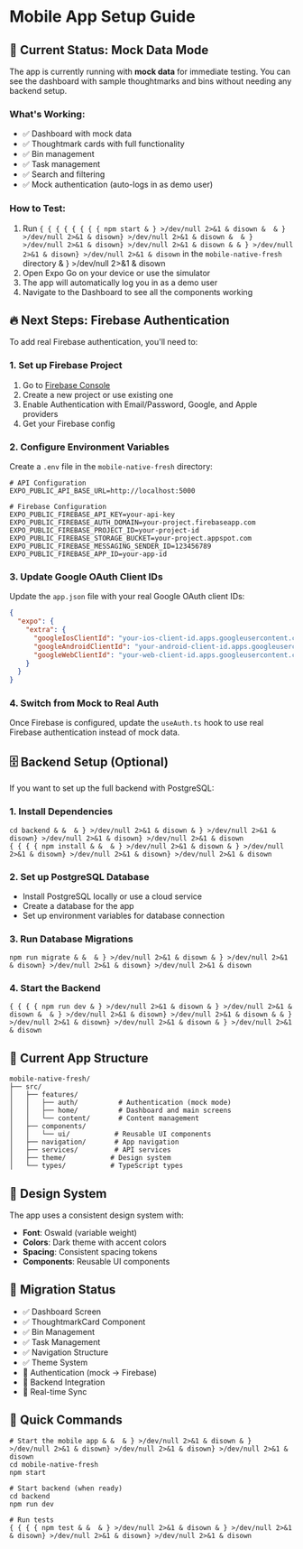 # Mobile App Setup Guide

## 🚀 Current Status: Mock Data Mode

The app is currently running with **mock data** for immediate testing. You can see the dashboard with sample thoughtmarks and bins without needing any backend setup.

### What's Working:
- ✅ Dashboard with mock data
- ✅ Thoughtmark cards with full functionality
- ✅ Bin management
- ✅ Task management
- ✅ Search and filtering
- ✅ Mock authentication (auto-logs in as demo user)

### How to Test:
1. Run `{ { { { { { { { npm start & } >/dev/null 2>&1 & disown &  & } >/dev/null 2>&1 & disown} >/dev/null 2>&1 & disown &  & } >/dev/null 2>&1 & disown} >/dev/null 2>&1 & disown & & } >/dev/null 2>&1 & disown} >/dev/null 2>&1 & disown` in the `mobile-native-fresh` directory & } >/dev/null 2>&1 & disown
2. Open Expo Go on your device or use the simulator
3. The app will automatically log you in as a demo user
4. Navigate to the Dashboard to see all the components working

## 🔥 Next Steps: Firebase Authentication

To add real Firebase authentication, you'll need to:

### 1. Set up Firebase Project
1. Go to [Firebase Console](https://console.firebase.google.com/)
2. Create a new project or use existing one
3. Enable Authentication with Email/Password, Google, and Apple providers
4. Get your Firebase config

### 2. Configure Environment Variables
Create a `.env` file in the `mobile-native-fresh` directory:

```env
# API Configuration
EXPO_PUBLIC_API_BASE_URL=http://localhost:5000

# Firebase Configuration
EXPO_PUBLIC_FIREBASE_API_KEY=your-api-key
EXPO_PUBLIC_FIREBASE_AUTH_DOMAIN=your-project.firebaseapp.com
EXPO_PUBLIC_FIREBASE_PROJECT_ID=your-project-id
EXPO_PUBLIC_FIREBASE_STORAGE_BUCKET=your-project.appspot.com
EXPO_PUBLIC_FIREBASE_MESSAGING_SENDER_ID=123456789
EXPO_PUBLIC_FIREBASE_APP_ID=your-app-id
```

### 3. Update Google OAuth Client IDs
Update the `app.json` file with your real Google OAuth client IDs:

```json
{
  "expo": {
    "extra": {
      "googleIosClientId": "your-ios-client-id.apps.googleusercontent.com",
      "googleAndroidClientId": "your-android-client-id.apps.googleusercontent.com",
      "googleWebClientId": "your-web-client-id.apps.googleusercontent.com"
    }
  }
}
```

### 4. Switch from Mock to Real Auth
Once Firebase is configured, update the `useAuth.ts` hook to use real Firebase authentication instead of mock data.

## 🗄️ Backend Setup (Optional)

If you want to set up the full backend with PostgreSQL:

### 1. Install Dependencies
```{ { { { bash
cd backend & &  & } >/dev/null 2>&1 & disown & } >/dev/null 2>&1 & disown} >/dev/null 2>&1 & disown} >/dev/null 2>&1 & disown
{ { { { npm install & &  & } >/dev/null 2>&1 & disown & } >/dev/null 2>&1 & disown} >/dev/null 2>&1 & disown} >/dev/null 2>&1 & disown
```

### 2. Set up PostgreSQL Database
- Install PostgreSQL locally or use a cloud service
- Create a database for the app
- Set up environment variables for database connection

### 3. Run Database Migrations
```{ { { { bash
npm run migrate & &  & } >/dev/null 2>&1 & disown & } >/dev/null 2>&1 & disown} >/dev/null 2>&1 & disown} >/dev/null 2>&1 & disown
```

### 4. Start the Backend
```{ { { bash
{ { { { npm run dev & } >/dev/null 2>&1 & disown & } >/dev/null 2>&1 & disown &  & } >/dev/null 2>&1 & disown} >/dev/null 2>&1 & disown & & } >/dev/null 2>&1 & disown} >/dev/null 2>&1 & disown & } >/dev/null 2>&1 & disown
```

## 📱 Current App Structure

```
mobile-native-fresh/
├── src/
│   ├── features/
│   │   ├── auth/          # Authentication (mock mode)
│   │   ├── home/          # Dashboard and main screens
│   │   └── content/       # Content management
│   ├── components/
│   │   └── ui/           # Reusable UI components
│   ├── navigation/       # App navigation
│   ├── services/         # API services
│   ├── theme/           # Design system
│   └── types/           # TypeScript types
```

## 🎨 Design System

The app uses a consistent design system with:
- **Font**: Oswald (variable weight)
- **Colors**: Dark theme with accent colors
- **Spacing**: Consistent spacing tokens
- **Components**: Reusable UI components

## 🔄 Migration Status

- ✅ Dashboard Screen
- ✅ ThoughtmarkCard Component
- ✅ Bin Management
- ✅ Task Management
- ✅ Navigation Structure
- ✅ Theme System
- 🔄 Authentication (mock → Firebase)
- 🔄 Backend Integration
- 🔄 Real-time Sync

## 🚀 Quick Commands

```{ { { { bash
# Start the mobile app & &  & } >/dev/null 2>&1 & disown & } >/dev/null 2>&1 & disown} >/dev/null 2>&1 & disown} >/dev/null 2>&1 & disown
cd mobile-native-fresh
npm start

# Start backend (when ready)
cd backend
npm run dev

# Run tests
{ { { { npm test & &  & } >/dev/null 2>&1 & disown & } >/dev/null 2>&1 & disown} >/dev/null 2>&1 & disown} >/dev/null 2>&1 & disown
``` 